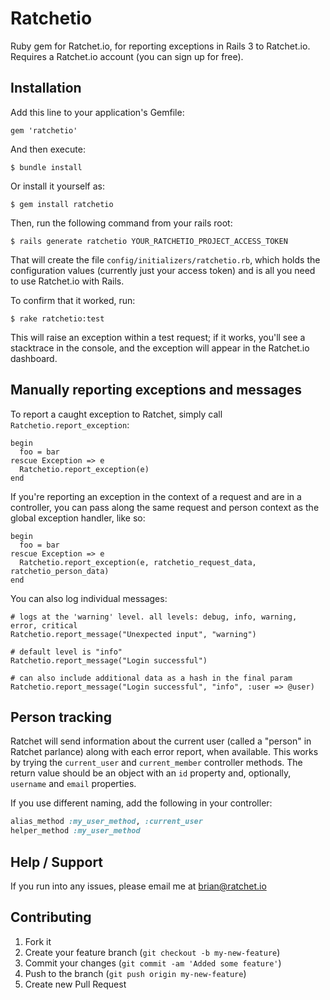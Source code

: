 # Ratchetio

Ruby gem for Ratchet.io, for reporting exceptions in Rails 3 to Ratchet.io. Requires a Ratchet.io account (you can sign up for free).

## Installation

Add this line to your application's Gemfile:

    gem 'ratchetio'

And then execute:

    $ bundle install

Or install it yourself as:

    $ gem install ratchetio

Then, run the following command from your rails root:

    $ rails generate ratchetio YOUR_RATCHETIO_PROJECT_ACCESS_TOKEN

That will create the file `config/initializers/ratchetio.rb`, which holds the configuration values (currently just your access token) and is all you need to use Ratchet.io with Rails.

To confirm that it worked, run:

    $ rake ratchetio:test

This will raise an exception within a test request; if it works, you'll see a stacktrace in the console, and the exception will appear in the Ratchet.io dashboard.

## Manually reporting exceptions and messages

To report a caught exception to Ratchet, simply call `Ratchetio.report_exception`:

    begin
      foo = bar
    rescue Exception => e
      Ratchetio.report_exception(e)
    end

If you're reporting an exception in the context of a request and are in a controller, you can pass along the same request and person context as the global exception handler, like so:

    begin
      foo = bar
    rescue Exception => e
      Ratchetio.report_exception(e, ratchetio_request_data, ratchetio_person_data)
    end

You can also log individual messages:

    # logs at the 'warning' level. all levels: debug, info, warning, error, critical
    Ratchetio.report_message("Unexpected input", "warning")

    # default level is "info"
    Ratchetio.report_message("Login successful")

    # can also include additional data as a hash in the final param
    Ratchetio.report_message("Login successful", "info", :user => @user)


## Person tracking

Ratchet will send information about the current user (called a "person" in Ratchet parlance) along with each error report, when available. This works by trying the `current_user` and `current_member` controller methods. The return value should be an object with an `id` property and, optionally, `username` and `email` properties.

If you use different naming, add the following in your controller:

```ruby
alias_method :my_user_method, :current_user
helper_method :my_user_method
```

## Help / Support

If you run into any issues, please email me at brian@ratchet.io

## Contributing

1. Fork it
2. Create your feature branch (`git checkout -b my-new-feature`)
3. Commit your changes (`git commit -am 'Added some feature'`)
4. Push to the branch (`git push origin my-new-feature`)
5. Create new Pull Request
